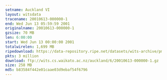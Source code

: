 ```yaml
---
setname: Auckland VI
layout: witsdata
tracename: 20010613-000000-1
end: Wed Jun 13 05:59:59 2001
originalname: 20010613-000000-1
gzsize: 70 MB
len: 6:00:00
start: Wed Jun 13 00:00:00 2001
totalwirelen: 1,699 MB
ripedownload: https://data-repository.ripe.net/datasets/wits-archive/pma/long/auck/6//20010613-000000-1.gz
pkts: 3 million
download: ftp://wits.cs.waikato.ac.nz/auckland/6/20010613-000000-1.gz
size: 258 MB
md5: b83584f442e01caae03d9ebaf54f6796
---
```

